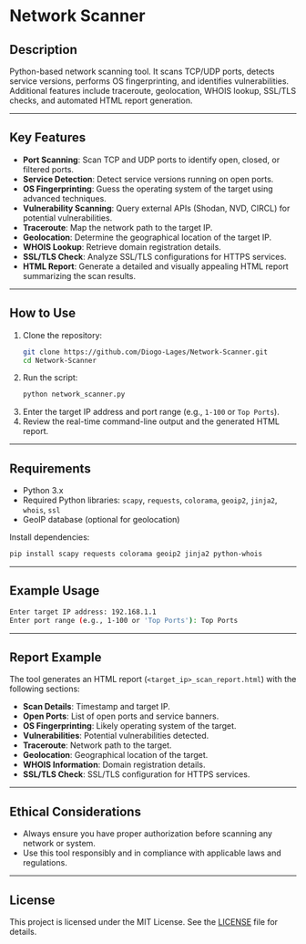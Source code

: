 # Network Scanner

## Description

Python-based network scanning tool. It scans TCP/UDP ports, detects service versions, performs OS fingerprinting, and identifies vulnerabilities. Additional features include traceroute, geolocation, WHOIS lookup, SSL/TLS checks, and automated HTML report generation.

---

## **Key Features**
- **Port Scanning**: Scan TCP and UDP ports to identify open, closed, or filtered ports.
- **Service Detection**: Detect service versions running on open ports.
- **OS Fingerprinting**: Guess the operating system of the target using advanced techniques.
- **Vulnerability Scanning**: Query external APIs (Shodan, NVD, CIRCL) for potential vulnerabilities.
- **Traceroute**: Map the network path to the target IP.
- **Geolocation**: Determine the geographical location of the target IP.
- **WHOIS Lookup**: Retrieve domain registration details.
- **SSL/TLS Check**: Analyze SSL/TLS configurations for HTTPS services.
- **HTML Report**: Generate a detailed and visually appealing HTML report summarizing the scan results.

---

## **How to Use**
1. Clone the repository:
   ```bash
   git clone https://github.com/Diogo-Lages/Network-Scanner.git
   cd Network-Scanner
   ```
2. Run the script:
   ```bash
   python network_scanner.py
   ```
3. Enter the target IP address and port range (e.g., `1-100` or `Top Ports`).
4. Review the real-time command-line output and the generated HTML report.

---

## **Requirements**
- Python 3.x
- Required Python libraries: `scapy`, `requests`, `colorama`, `geoip2`, `jinja2`, `whois`, `ssl`
- GeoIP database (optional for geolocation)

Install dependencies:
```bash
pip install scapy requests colorama geoip2 jinja2 python-whois
```

---

## **Example Usage**
```bash
Enter target IP address: 192.168.1.1
Enter port range (e.g., 1-100 or 'Top Ports'): Top Ports
```

---

## **Report Example**
The tool generates an HTML report (`<target_ip>_scan_report.html`) with the following sections:
- **Scan Details**: Timestamp and target IP.
- **Open Ports**: List of open ports and service banners.
- **OS Fingerprinting**: Likely operating system of the target.
- **Vulnerabilities**: Potential vulnerabilities detected.
- **Traceroute**: Network path to the target.
- **Geolocation**: Geographical location of the target.
- **WHOIS Information**: Domain registration details.
- **SSL/TLS Check**: SSL/TLS configuration for HTTPS services.

---

## **Ethical Considerations**
- Always ensure you have proper authorization before scanning any network or system.
- Use this tool responsibly and in compliance with applicable laws and regulations.

---

## **License**
This project is licensed under the MIT License. See the [LICENSE](LICENSE) file for details.


